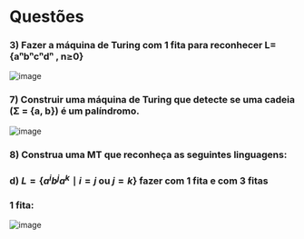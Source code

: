 # Questões
### 3) Fazer a máquina de Turing com 1 fita para reconhecer L={aⁿbⁿcⁿdⁿ , n≥0}
![image](https://github.com/user-attachments/assets/f30d6288-64ec-4f94-a254-37536ab69e49)

### 7) Construir uma máquina de Turing que detecte se uma cadeia (Σ = {a, b}) é um palíndromo.
![image](https://github.com/user-attachments/assets/ba60be9b-4739-4044-9c28-8d43931aeb62)

### 8) Construa uma MT que reconheça as seguintes linguagens:
### d) $L = \{ a^i b^j a^k \mid i = j \text{ ou } j = k \}$  fazer com 1 fita e com 3 fitas
### 1 fita:
![image](https://github.com/user-attachments/assets/2a5d021e-3a2a-4155-ae6b-4818af5a4255)
